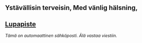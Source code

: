 ## Yst&auml;v&auml;llisin terveisin, Med v&auml;nlig h&auml;lsning,
## [Lupapiste](https://www.lupapiste.fi/)

_T&auml;m&auml; on automaattinen s&auml;hk&ouml;posti. &Auml;l&auml; vastaa viestiin._
